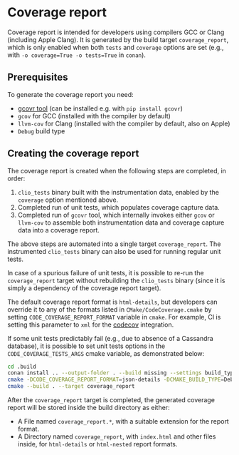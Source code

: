 # Coverage report

Coverage report is intended for developers using compilers GCC or Clang (including Apple Clang). It is generated by the build target `coverage_report`, which is only enabled when both `tests` and `coverage` options are set (e.g., with `-o coverage=True -o tests=True` in `conan`).

## Prerequisites

To generate the coverage report you need:

- [gcovr tool](https://gcovr.com/en/stable/getting-started.html) (can be installed e.g. with `pip install gcovr`)
- `gcov` for GCC (installed with the compiler by default)
- `llvm-cov` for Clang (installed with the compiler by default, also on Apple)
- `Debug` build type

## Creating the coverage report

The coverage report is created when the following steps are completed, in order:

1. `clio_tests` binary built with the instrumentation data, enabled by the `coverage`
   option mentioned above.
2. Completed run of unit tests, which populates coverage capture data.
3. Completed run of `gcovr` tool, which internally invokes either `gcov` or `llvm-cov`
   to assemble both instrumentation data and coverage capture data into a coverage report.

The above steps are automated into a single target `coverage_report`. The instrumented `clio_tests` binary can also be used for running regular unit tests.

In case of a spurious failure of unit tests, it is possible to re-run the `coverage_report` target without rebuilding the `clio_tests` binary (since it is simply a dependency of the coverage report target).

The default coverage report format is `html-details`, but developers can override it to any of the formats listed in `CMake/CodeCoverage.cmake` by setting `CODE_COVERAGE_REPORT_FORMAT` variable in `cmake`. For example, CI is setting this parameter to `xml` for the [codecov](https://codecov.io) integration.

If some unit tests predictably fail (e.g., due to absence of a Cassandra database), it is possible to set unit tests options in the `CODE_COVERAGE_TESTS_ARGS` cmake variable, as demonstrated below:

```sh
cd .build
conan install .. --output-folder . --build missing --settings build_type=Debug -o tests=True -o coverage=True
cmake -DCODE_COVERAGE_REPORT_FORMAT=json-details -DCMAKE_BUILD_TYPE=Debug -DCODE_COVERAGE_TESTS_ARGS="--gtest_filter=-BackendCassandra*" -DCMAKE_TOOLCHAIN_FILE:FILEPATH=build/generators/conan_toolchain.cmake ..
cmake --build . --target coverage_report
```

After the `coverage_report` target is completed, the generated coverage report will be stored inside the build directory as either:

- A File named `coverage_report.*`, with a suitable extension for the report format.
- A Directory named `coverage_report`, with `index.html` and other files inside, for `html-details` or `html-nested` report formats.
